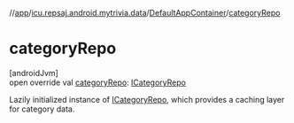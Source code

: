 //[app](../../../index.md)/[icu.repsaj.android.mytrivia.data](../index.md)/[DefaultAppContainer](index.md)/[categoryRepo](category-repo.md)

# categoryRepo

[androidJvm]\
open override val [categoryRepo](category-repo.md): [ICategoryRepo](../-i-category-repo/index.md)

Lazily initialized instance of [ICategoryRepo](../-i-category-repo/index.md), which provides a
caching layer for category data.
